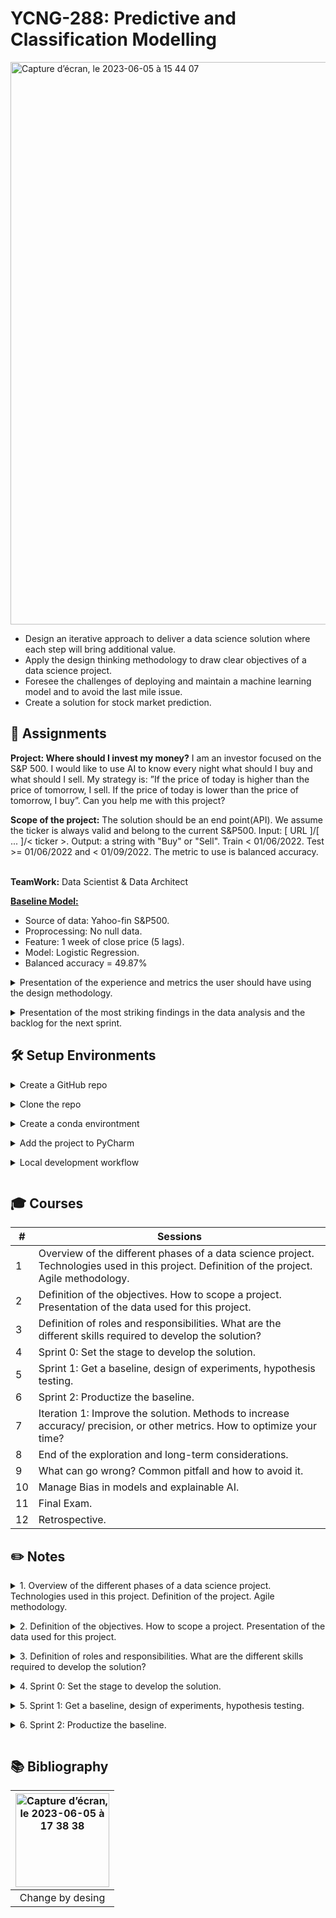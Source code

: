 # YCNG-288: Predictive and Classification Modelling

<img width="900" alt="Capture d’écran, le 2023-06-05 à 15 44 07" src="https://github.com/MNLepage08/MNLepage08/assets/113123425/457d320b-db7a-4631-9539-96137fd1bfe0"><p>
  
* Design an iterative approach to deliver a data science solution where each step will bring additional value.
* Apply the design thinking methodology to draw clear objectives of a data science project.
* Foresee the challenges of deploying and maintain a machine learning model and to avoid the last mile issue.
* Create a solution for stock market prediction.


   
  
## :rocket: Assignments
 
**Project: Where should I invest my money?** I am an investor focused on the S&P 500. I would like to use AI to know every night what should I buy and what should I sell. My strategy is: ”If the price of today is higher than the price of tomorrow, I sell. If the price of today is lower than the price of tomorrow, I buy”. Can you help me with this project?

**Scope of the project:** The solution should be an end point(API). We assume the ticker is always valid and belong to the current S&P500. Input: [ URL ]/[ ... ]/< ticker >. Output: a string with "Buy" or "Sell". Train < 01/06/2022. Test >= 01/06/2022 and < 01/09/2022. The metric to use is balanced accuracy.<br><br>

**TeamWork:** Data Scientist & Data Architect

[**Baseline Model:**](https://github.com/MNLepage08/YCNG-288-DevOps/blob/main/DevOps%20-%20Baseline.ipynb) 
* Source of data: Yahoo-fin S&P500.
* Proprocessing: No null data.
* Feature: 1 week of close price (5 lags).
* Model: Logistic Regression.
* Balanced accuracy = 49.87%
  
<details close>
<summary>Presentation of the experience and metrics the user should have using the design methodology.<p></summary>
  
<img width="400" alt="Capture d’écran, le 2023-06-05 à 18 13 14" src="https://github.com/MNLepage08/MNLepage08/assets/113123425/238ee409-b31e-4f89-966f-40f83415c09b"> <img width="400" alt="Capture d’écran, le 2023-06-05 à 18 13 27" src="https://github.com/MNLepage08/MNLepage08/assets/113123425/1d3c5b62-2481-4d10-abab-4a0aa9fb8c67"><p>
  
</details> 


<details close>
<summary>Presentation of the most striking findings in the data analysis and the backlog for the next sprint.</summary>
  
[Data Analysis Code](https://github.com/MNLepage08/YCNG-288-DevOps/blob/main/DevOps%20-%20Data%20Analysis.ipynb)

<img width="400" alt="Capture d’écran, le 2023-06-21 à 15 51 35" src="https://github.com/MNLepage08/MNLepage08/assets/113123425/94938117-0a52-46a2-93d2-009fd3c13a84"><img width="400" alt="Capture d’écran, le 2023-06-21 à 15 51 53" src="https://github.com/MNLepage08/MNLepage08/assets/113123425/924d7a54-6e36-4b4b-83c6-8d98fb7bb63c">

</details> 


## :hammer_and_wrench: Setup Environments
  
<details close>
<summary>Create a GitHub repo<p></summary>

[GitHub repo: ](https://docs.github.com/en/get-started/quickstart/create-a-repo)"To put your project up on GitHub, you will need to create a repository for it to live in." Assuming you have a GitHub account. I recommend to use the gmail account where have your GCP.
  
</details>   
  
  
<details close>
<summary>Clone the repo<p></summary>

[Cloning a repository: ](https://docs.github.com/en/repositories/creating-and-managing-repositories/cloning-a-repository)"When you create a repository on GitHub.com, it exists as a remote repository. You can clone your repository to create a local copy on your computer and sync between the two locations."
```
$ git clone https://github.com/YOUR-USERNAME/YOUR-REPOSITORY
``` 
  
</details>  
  
  
<details close>
<summary>Create a conda environtment<p></summary>
  
  | Code organisation | Goal | 
  | ------------- | ------------- |
  | scripts/environment.yml | For create a conda environment. |
  
Suppose you have already installed [conda](https://docs.conda.io/projects/conda/en/latest/user-guide/install/), create an environment from an [environment.yml](https://docs.conda.io/projects/conda/en/latest/user-guide/tasks/manage-environments.html#creating-an-environment-from-an-environment-yml-file) file
  ```
  $ conda env create -f YCNG-288-DevOps/scripts/environment.yml
  ```
  
Activate the new environment:
  ```
  $ conda activate DevOps
  ```
  
Verify that the new environment was installed correctly:
  ```
  $ conda env list
  ```
  
</details>   

  
<details close>
<summary>Add the project to PyCharm<p></summary>
 
* Open the project YCNG-288-DevOps.
* On Run / Edit Configuration, Add new / Python / Name: DevOps, Script path: app.py, Python interpreter: Python 3.9(DevOps).
* Ready to work locally.
  
</details> 


<details close>
<summary>Local development workflow<p></summary>
  
  | Code organisation | Goal | 
  | ------------- | ------------- |
  | app.py | This file contains the main for the Flask server. It is also the entrypoint of the app. The purpose of this project is not to be a master developing an app, so the work in this file should remains minimal. |
  | src/IO | This directory deal with fetching the data. |
  | src/algo | This directory contains the code to transform the data and create the model. |
  | src/business_logic | This code contains the logic to process the query. |

* You should see this process as circles. You might spend a lot of time iterating on models/strategies. However, you should always stay close to a production state where the code can run on GCP. To do so, I recommend baby steps and make sure your changes will not break the app functionality.

* Run python ```app.py``` and use curl ```http://localhost:8080/[name_of_your_end_point]``` to test the endpoint. You can run the server from your favorite IDE. This will help to debug.
  
</details> 

  
## :mortar_board: Courses

| # | Sessions | 
| ------------- | ------------- |
| 1 | Overview of the different phases of a data science project. Technologies used in this project. Definition of the project. Agile methodology. |
| 2 | Definition of the objectives. How to scope a project. Presentation of the data used for this project. |
| 3 | Definition of roles and responsibilities. What are the different skills required to develop the solution? |
| 4 | Sprint 0: Set the stage to develop the solution. |
| 5 | Sprint 1: Get a baseline, design of experiments, hypothesis testing. |
| 6 | Sprint 2: Productize the baseline. |
| 7 | Iteration 1: Improve the solution. Methods to increase accuracy/ precision, or other metrics. How to optimize your time? |
| 8 | End of the exploration and long-term considerations. |
| 9 | What can go wrong? Common pitfall and how to avoid it. |
| 10 | Manage Bias in models and explainable AI. |
| 11 | Final Exam. |
| 12 | Retrospective. | 
  
  
## :pencil2: Notes

<details close>
<summary>1. Overview of the different phases of a data science project. Technologies used in this project. Definition of the project. Agile methodology. <p></summary>

* [Fail:](https://www.mckinsey.com/capabilities/mckinsey-digital/our-insights/what-separates-leaders-from-laggards-in-the-internet-of-things)  Gartner Estimated - 85% of big data projects fail (2017). 80% of AI projects will remain alchemy, run by wizards whose talents will not scale in the organization (2020). 20% of analytic insights will deliver business outcomes (2022). 77% respondents say that “business adoption” of big data and AI initiatives continues to represent a challenge for their organizations. Many reasons: Over engineering, Scoop change, Not asking the right question.<p>

* Technical Dept:<p> <img width="527" align="left" alt="Capture d’écran, le 2023-06-05 à 16 17 14" src="https://github.com/MNLepage08/MNLepage08/assets/113123425/a6c0bccc-a2c9-4fd8-b3d4-66e4c97b4a6b"><br><br><br><br><br><br><br><br>

* Minimum Valuable Product: <p><img width="300" alt="Capture d’écran, le 2023-06-05 à 16 31 43" src="https://github.com/MNLepage08/MNLepage08/assets/113123425/ac0e830f-5d84-4fb1-963d-7152a69bd811"> <img width="290" alt="Capture d’écran, le 2023-06-05 à 16 31 57" src="https://github.com/MNLepage08/MNLepage08/assets/113123425/695083ca-14d0-4d4d-bdd7-b2a674f8309d"><p>
  
* <img width="400" align='right' alt="Capture d’écran, le 2023-06-05 à 16 44 56" src="https://github.com/MNLepage08/MNLepage08/assets/113123425/20b4d935-fd27-496f-8bad-313b43c83f81">**Agile methodology:** Heavy overhead - Sprint, Stand up, Demo/Review, Planning, Grooming, Retrospective.<p>Roles - Product owner, Scrum master, Team lead, Team members.
  
* [Scrum implementation of Agile: ](https://youtu.be/iJ_sl6J8PRg)<p><img width="500" alt="Capture d’écran, le 2023-06-05 à 16 45 19" src="https://github.com/MNLepage08/MNLepage08/assets/113123425/0cfc927a-8c75-4ec6-9ddc-d037ef65c212">

* The steps of a Data Science Project: Define the scope, Create a baseline, Productize, Success criteria? Yes - Done, No - Improve and go to create a baseline.
  
* [Git: ](https://git-scm.com)“Git is a free and open source distributed version control system designed to handle everything from small to very large projects with speed and efficiency.”

* [GitFlow: ](https://www.atlassian.com/git/tutorials/what-is-git)is a branching model for Git, created by Vincent Driessen. It has attracted a lot of attention because it is very well suited to collaboration and scaling the development team.” One branch per feature. If you are working alone, no branches.
  
* [Conda: ](https://docs.conda.io/projects/conda/en/latest/user-guide/tasks/manage-environments.html)Concept of environment to manage dependencies (Project 1 --> pandas 1.1, Project 2 --> pandas 1.0 and matplotlib 3.3.2). Isolate dependencies from projects to projects. You can share the environment. Easy to play with dependencies without breaking everything. Works well with pip.

* [Docker: ](https://aws.amazon.com/fr/blogs/opensource/why-use-docker-containers-for-machine-learning-development/) Almost guaranty reproductivity. Solve any conflict of environment. Make easy for deployment. De facto industry standard. 
  
* CI/CD Continuous Integration/Continuour delivery: Each time a new feature / improvement is done, you should push it to production. <img width="400" align='left' alt="Capture d’écran, le 2023-06-05 à 17 15 57" src="https://github.com/MNLepage08/MNLepage08/assets/113123425/9b9280d7-2ee8-49d6-96e6-4bbf1f0c1d6e"><p>
**CI/CD Workflow:** The team did a modification/improvement in the code. Push the code to git repository. CI/CD watches the git repository and trigger a new build. If the build secceded, create a new docker container with the code. Push the container to production (manually).
  
* **GCP: Google Cloud Platform:** to leverage clud tools and easy deployment, we will use GCP tools. [Projects](https://cloud.google.com/resource-manager/docs?hl=fr), [Cloud Build](https://cloud.google.com/build/docs?hl=fr), [Google run](https://codelabs.developers.google.com/codelabs/cloud-run-hello-python3/#0), [Google storage](https://cloud.google.com/storage/docs?hl=fr) 
 
* Good practices: Avoid Jupyter Notebook to create the solution (fine for exploration). Separate business logic, data IO, and algorithm into 3 separated modules. [When possible, leverage functional programming](https://towardsdatascience.com/functional-programing-in-data-science-projects-c909c11138bb). Do not alter data manually or on your local machine. Leverage the CI/CD. Stateless code. Use conda for code development and docker for running tests locally. Any result should be discarded if not produced by CI/CD.

</details>

  
<details close>
<summary>2. Definition of the objectives. How to scope a project. Presentation of the data used for this project. <p></summary>

* [Desing Thinking (Change by Design): ](https://youtu.be/_r0VX-aU_T8)
  
* **3 pilar of design thinking** - **Insipration:** The problem or opportunity that motivates the search of solution. **Ideation:** The process of generating, developing, and testing ideas. **Implementation:** The path that leads from the project stage into people's lives.
  
* **Inspiration -** **Insights:** Focus more on understanding deeply. Not always from quantitative data. Go out in the world. Talk to users… Capture ”thoughtless acts”. **Observation:** “Watching what people don’t do, listening to what they don’t say”. Watch how people behaves, reacts… **Empathy:** Put yourself into their shoes. Can be done literally. **Overview:** Get insights,	Get the constrains,	Create the team, Get insights, Define personas, Define the user experiment.

* **Ideation:** Defer Judgment. Encourage Ideas. Stay Focus on the topic. Build on the ideas of others. The Goal is to create a story board according the experience(s) we want the personas to live. Diverge/Converge. Define the scop.

* **Implementation:** Quick and dirty. The goal is to get feedback as early as possible. Create a mockup (sketch/draft). Test the mockup with the team. Get feedback (iterate). Create a prototype.

* **The team for the interview:** Expert(vertical knowledge), Technical person, The client, The end user, Anyone that could answer the questions and provide insignth.

* **Example of questions:** Why do you need this? Who will use it? How often? What did you try? How do you know the current solution is not good? What mechanism do you use to evaluate your current solution? Assuming we are done with the project, who will maintain it? What number do you need? What precision do you need?
  
* [Data: yahoo_fin package](https://theautomatic.net/yahoo_fin-documentation/)
  
</details>  

  
<details close>
<summary>3. Definition of roles and responsibilities. What are the different skills required to develop the solution? <p></summary>
  
* **A brief history of Data Science:** New profession which would support the understanding and interpretation of the large amounts of data which was being amassed at the time. Statistics --> Machine Learning --> Deep Learning. Directly caused by the bid data. Data scientist = Statistician _ Software Engineering.
  
* **List of roles:** Data scientist: Applied Data Scientist, Data engineer, Research scientist, MlOps, Business Analyst. Database engineer: Data Architect, Data Analyst. Web Developper: Software Developper (Web - Full stack, Back end, Front end).
  
* <img width="330" align="right" alt="Capture d’écran, le 2023-06-05 à 22 52 37" src="https://github.com/MNLepage08/MNLepage08/assets/113123425/6bbd71d9-a79f-4547-a5cd-2c6c407db271">[Understand the data science process:](https://www.kdnuggets.com/2015/11/different-data-science-roles-industry.html) 1. Get the data, 2. Analyse data, 3. Clean data, 4. Create features, 5. Train model/Evaluate the model, 6. Package model, 7. Deploy pipeline (pipeline = from data prediction), 8. Integrate pipeline in the app/platform, 9. Monitor model.
  
</details> 

  
<details close>
<summary>4. Sprint 0: Set the stage to develop the solution.<p></summary>

* <img width="500" align="right" alt="Capture d’écran, le 2023-06-06 à 00 45 04" src="https://github.com/MNLepage08/MNLepage08/assets/113123425/e302e987-dd99-49e7-aa28-c0fec5e4e5e5">**The goal of the sprint 0 is:** To set up your environment. To do a quick data analysis.See the section on setup environments for more details. 
  
* **Workflow Example:** You should see this process as circles. You might spend a lot of time iterating on models/strategies. However, you should always stay close to a production state where the code can run on GCP. To do so, I recommend baby steps and make sure your changes will not break the app functionality.<p>
  
</details>


<details close>
<summary>5. Sprint 1: Get a baseline, design of experiments, hypothesis testing.<p></summary>

* **Why do we need a baseline?** A baseline model is essentially a simple model that acts as a reference in a machine learning project. Its main function is to contextualize the results of trained models. Baseline models usually lack complexity and may have little predictive power. Regardless, their inclusion is a necessity for many reasons.

* **Overall process**<p><img width="700" align="left" alt="Capture d’écran, le 2023-06-30 à 20 27 54" src="https://github.com/MNLepage08/MNLepage08/assets/113123425/24ffebe1-ecb1-46ba-85df-a159023e588e"><br><br><br><br><br><br><br><br><br><br><br><br><br><br><br>

* **Proposed evaluation strategy:** For each of the 500 tickers, for each of the days between 01/06/2022 and 01/09/2022: prediction.append(prediction(ticker, date)). Compute balance accuracy (actuals, predictions).

* **Choose the right approach:** Complexity / Impact on<p>
<img width="300" align="right" alt="Capture d’écran, le 2023-06-30 à 20 43 10" src="https://github.com/MNLepage08/MNLepage08/assets/113123425/6adb80fc-4836-4044-a03f-b7a31740f37e"><p>
  1. What model should I use? LSTM, Logistic Regression, Repeat the last one, XGBoost, Moving Average, DNN, ARIMA, ...
  2. What features should I use? Number of lags, Difference on close price, Moving Average, Days of week, Month of the year, ...
  3. What preprocessing should I use? Standard Scaler for each ticker, Smoothing linear, First derivative for smoothing, nothing, ...
  4. The ways to cellect data for this project? Get tweets for S&P500, Yahoo_fin, Australian MSCI, ...
 
* **After the baseline?** You basically already got a backlog. For each questions like: Does clustering help? How much lag? How many nodes? ... Create an experiment and get a new number.

</details>


<details close>
<summary>6. Sprint 2: Productize the baseline.<p></summary>

* **What are the risks in a data science project?** **Sprint 1:** Data is not accessible. You cannot derive a label. There is too much data to handle (big data tools). You can run into memory issue when you load the dataset. **Sprit 2:** Can run your code on a different machine? Can you package your code? Is the operationalization of the model doable?

* **Different mode of productization**
  1. Data scientists provide **specifications**, and a team of software engineer will review it and implement it.
  2. Data scientists provide a **code base** exposing the functionalities and a team of software developer will use it in a specific environment.
  3. Data scientists provide a **docker image** and a team of software developer will instantiate the container and build the app around it.
  4. Data scientis provide an **end-point** and software developer build an app around it.
 
* **Pros and Cons**
  
| Hands off mode | Pros | Cons | Data Scientist role | Software developer role | 
| ------------- | ------------- | ------------- | ------------- | ------------- |
| Specification | The code is highly optimized and stable. Suitable for a data scientist with little knowledge in software development. | Very slow to iterate on the solution. The hands off take place when the model reach the desired accuracy --> waterfall. RISK: The data science code and the software developer code diverges. | Write and maintain specifications. | Develop and support the entire code base.
| Code base | The code can be very minimal and easy to build using pip package. | If a bug occurs in the code base, data scientist must be fix it. | Write and maintain data science code. | Develop and maintain everything except the data science code. |
| Docker | The docker container can handle system requirement changes. | Data scientist must build a server. | Weite and maintain data science + server code. | Instantiate the docker and build the infrastructure. |
| End point | The data science code can rely on specific infrastructure (GPU, spark, etc.) | Data scientist are not good at building infrastructure --> spaghetti. | Set up and maintain infrastructure | Develop and maintain the app accessing the end point |

* **Now that you have a baseline, what next?** Isolate the pieces - IO, Preprocessing, Feature engineering, Model training, Model inference, Model evaluation, Save train models, ...

* **3 components:** Business logic, IO, Algo.
  
* **Business logic:** Goal - Handle a query and provide a prediction. It should decide when training and storing the models. Is dependent on Data Science and IO.
  ```
  def create_buisiness_logic()
    data_fetcher = get_last_stock_price
    return BusinessLogic(Stock_model(data_fetcher))
  ```
  Expose:
  ```
  def do_predictions_for(self, ticker):
  ```

* **IO:** Should handle any transaction to store or retrieve things such as model or data. The business logic will use those functions without knowing the underlying code.
  ```
  def get_last_stock_price(ticker, last=False):
  def upload_file_to_bucker(model_file_name, bucket_name):
  def get_model_from_bucket(model_filename, bucker_name):
  ```

* **Algo:** The goal of the Algo code is to train a model or to do a prediction. F(Ticker) --> model. F(Ticker) --> prediction.
  ```
  def fit(self, X, Y=None):
  def predict(self, X, Y=None:
  ```
  The algo code will use the data fetcher to retrieve data. I recommend composition:
  ```
  class Stock_model(BaseEstimator, TransformerMinMax):
    def __init__(self, data_fetcher):
      self._data_fetcher = data_fetcher
  ```

* **What about evalutaion code?** It is not in the deliverables. Should be kept outside but should call code from the appropriate component. /evaluation, /src/IO, /src/algo, /src/BusinellLogic. change PYTHONPATH to point to src. In /evaluation/mynotebook: from src.algo import mymodel, from src.IO import data fetcher, ...
  
* **Debug cycle**
  1. **Testing the APP:** Run your app on your local machine (python app.py). If it work go to  step 2. If not, debug your code using your IDE.
  2. **Testing the packaging and dependencies:** Run your app in a local docker container. It it works go to step 3. If not run, run your docker container in an interactive mode and launch the app.
  3. **Testing the deployment and the architecture:** Push your code, build the solution (automatic with Google build) and deploy. If it works, Congrats! If not, look at the logs.

</details>


## :books: Bibliography

| <img width="150" alt="Capture d’écran, le 2023-06-05 à 17 38 38" src="https://github.com/MNLepage08/MNLepage08/assets/113123425/68236fc3-5c5c-4027-aa31-d16052eddc17"> | 
| :-------------: | 
| Change by desing | 
